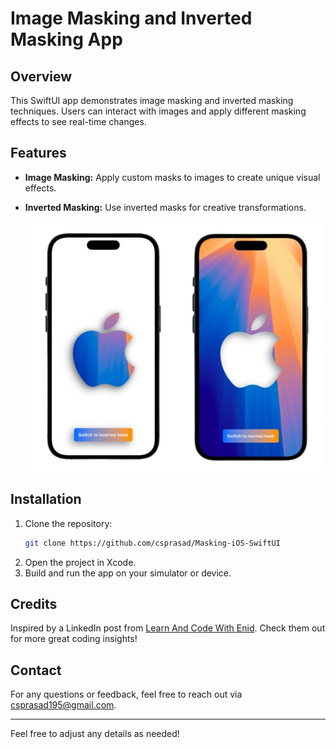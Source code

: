 # Image Masking and Inverted Masking App

## Overview
This SwiftUI app demonstrates image masking and inverted masking techniques. Users can interact with images and apply different masking effects to see real-time changes.

## Features
- **Image Masking:** Apply custom masks to images to create unique visual effects.
- **Inverted Masking:** Use inverted masks for creative transformations.

  <img src="Image/Masking.png" alt="Example Image" width="500" height="400"/>

## Installation
1. Clone the repository:
   ```bash
   git clone https://github.com/csprasad/Masking-iOS-SwiftUI
2. Open the project in Xcode.
3. Build and run the app on your simulator or device.

## Credits
Inspired by a LinkedIn post from [Learn And Code With Enid](https://www.linkedin.com/posts/learn-and-code-with-enid_masking-and-inverted-masking-in-swiftui-activity-7224713901400100864-u9to/?utm_source=share&utm_medium=member_desktop). Check them out for more great coding insights!

## Contact
For any questions or feedback, feel free to reach out via csprasad195@gmail.com.
***
Feel free to adjust any details as needed!
